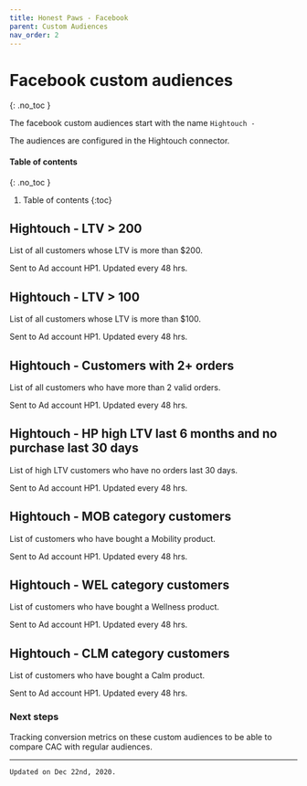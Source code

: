 ```yaml
---
title: Honest Paws - Facebook
parent: Custom Audiences
nav_order: 2
---
```

# Facebook custom audiences
{: .no_toc }

The facebook custom audiences start with the name `Hightouch -`

The audiences are configured in the Hightouch connector.

#### Table of contents
{: .no_toc }

1. Table of contents
{:toc}

## Hightouch - LTV > 200

List of all customers whose LTV is more than $200.

Sent to Ad account HP1. Updated every 48 hrs.

## Hightouch - LTV > 100

List of all customers whose LTV is more than $100.

Sent to Ad account HP1. Updated every 48 hrs.

## Hightouch - Customers with 2+ orders

List of all customers who have more than 2 valid orders.

Sent to Ad account HP1. Updated every 48 hrs.

## Hightouch - HP high LTV last 6 months and no purchase last 30 days

List of high LTV customers who have no orders last 30 days.

Sent to Ad account HP1. Updated every 48 hrs.

## Hightouch - MOB category customers

List of customers who have bought a Mobility product.

Sent to Ad account HP1. Updated every 48 hrs.

## Hightouch - WEL category customers

List of customers who have bought a Wellness product.

Sent to Ad account HP1. Updated every 48 hrs.

## Hightouch - CLM category customers

List of customers who have bought a Calm product.

Sent to Ad account HP1. Updated every 48 hrs.

### Next steps

Tracking conversion metrics on these custom audiences to be able to compare CAC with regular audiences.

---
```
Updated on Dec 22nd, 2020.
```
